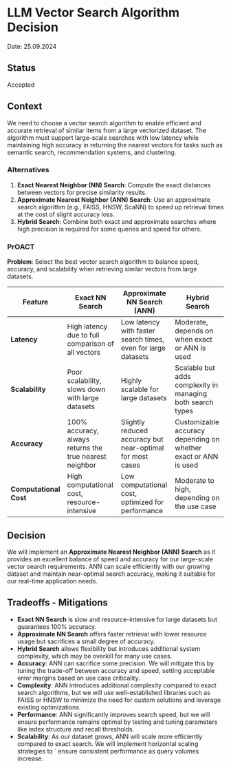 # LLM Vector Search Algorithm Decision

Date: 25.09.2024

## Status

Accepted

## Context

We need to choose a vector search algorithm to enable efficient and accurate retrieval of similar items from a large vectorized dataset. The algorithm must support large-scale searches with low latency while maintaining high accuracy in returning the nearest vectors for tasks such as semantic search, recommendation systems, and clustering.

### Alternatives

1. **Exact Nearest Neighbor (NN) Search**: Compute the exact distances between vectors for precise similarity results.
2. **Approximate Nearest Neighbor (ANN) Search**: Use an approximate search algorithm (e.g., FAISS, HNSW, ScaNN) to speed up retrieval times at the cost of slight accuracy loss.
3. **Hybrid Search**: Combine both exact and approximate searches where high precision is required for some queries and speed for others.

### PrOACT

**Problem**: Select the best vector search algorithm to balance speed, accuracy, and scalability when retrieving similar vectors from large datasets.

| Feature                | Exact NN Search                                         | Approximate NN Search (ANN)                                   | Hybrid Search                                                   |
| ---------------------- | ------------------------------------------------------- | ------------------------------------------------------------- | --------------------------------------------------------------- |
| **Latency**            | High latency due to full comparison of all vectors      | Low latency with faster search times, even for large datasets | Moderate, depends on when exact or ANN is used                  |
| **Scalability**        | Poor scalability, slows down with large datasets        | Highly scalable for large datasets                            | Scalable but adds complexity in managing both search types      |
| **Accuracy**           | 100% accuracy, always returns the true nearest neighbor | Slightly reduced accuracy but near-optimal for most cases     | Customizable accuracy depending on whether exact or ANN is used |
| **Computational Cost** | High computational cost, resource-intensive             | Low computational cost, optimized for performance             | Moderate to high, depending on the use case                     |

## Decision

We will implement an **Approximate Nearest Neighbor (ANN) Search** as it provides an excellent balance of speed and accuracy for our large-scale vector search requirements. ANN can scale efficiently with our growing dataset and maintain near-optimal search accuracy, making it suitable for our real-time application needs.

## Tradeoffs - Mitigations

- **Exact NN Search** is slow and resource-intensive for large datasets but guarantees 100% accuracy.
- **Approximate NN Search** offers faster retrieval with lower resource usage but sacrifices a small degree of accuracy.
- **Hybrid Search** allows flexibility but introduces additional system complexity, which may be overkill for many use cases.
- **Accuracy**: ANN can sacrifice some precision. We will mitigate this by tuning the trade-off between accuracy and speed, setting acceptable error margins based on use case criticality.
- **Complexity**: ANN introduces additional complexity compared to exact search algorithms, but we will use well-established libraries such as FAISS or HNSW to minimize the need for custom solutions and leverage existing optimizations.
- **Performance**: ANN significantly improves search speed, but we will ensure performance remains optimal by testing and tuning parameters like index structure and recall thresholds.
- **Scalability**: As our dataset grows, ANN will scale more efficiently compared to exact search. We will implement horizontal scaling strategies to ` ensure consistent performance as query volumes increase.
